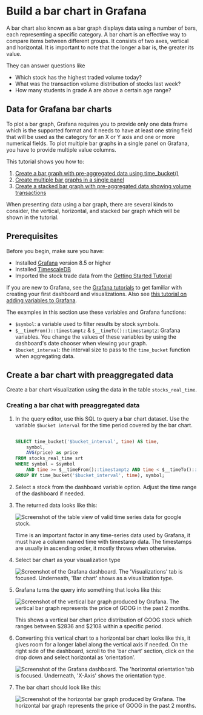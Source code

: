# Build a bar chart in Grafana

A bar chart also known as a bar graph displays data using a number of bars, each representing a specific category. A bar chart is an effective way to compare items between different groups. It consists of two axes, vertical and horizontal. It is important to note that the longer a bar is, the greater its value.

They can answer questions like

* Which stock has the highest traded volume today?
* What was the transaction volume distribution of stocks last week?
* How many students in grade A are above a certain age range?

## Data for Grafana bar charts
To plot a bar graph, Grafana requires you to provide only one data frame which is the supported format and it needs to have at least one string field that will be used as the category for an X or Y axis and one or more numerical fields. To plot multiple bar graphs in a single panel on Grafana, you have to provide multiple value columns.

This tutorial shows you how to:
1. [Create a bar graph with pre-aggregated data using time_bucket()](#create-a-bar-chart-with-preaggregated-data)
2. [Create multiple bar graphs in a single panel](#create-multiple-bar-chart)
3. [Create a stacked bar graph with pre-aggregated data showing volume transactions](#create-stacked-bar-chart) 

When presenting data using a bar graph, there are several kinds to consider, the vertical, horizontal, and stacked bar graph which will be shown in the tutorial. 

## Prerequisites

Before you begin, make sure you have:

* Installed [Grafana][install-grafana] version&nbsp;8.5 or higher
* Installed [TimescaleDB][install-timescale]
* Imported the stock trade data from the [Getting Started Tutorial][gsg-data]

If you are new to Grafana, see the [Grafana tutorials][grafana-tutorials]
to get familiar with creating your first dashboard and visualizations. Also
see [this tutorial on adding variables to Grafana][variables-tutorial].

The examples in this section use these variables and Grafana functions:
* `$symbol`: a variable used to filter results by stock symbols.
* `$__timeFrom()::timestamptz` & `$__timeTo()::timestamptz`:
  Grafana variables. You change the values of these variables by
  using the dashboard's date chooser when viewing your graph.
* `$bucket_interval`: the interval size to pass to the `time_bucket`
  function when aggregating data.

## Create a bar chart with preaggregated data 
Create a bar chart visualization using the data in the table `stocks_real_time`.

<procedure>

### Creating a bar chat with preaggregated data

  1. In the query editor, use this SQL to query a bar chart dataset. Use the variable `$bucket interval`
        for the time period covered by the bar chart.
        ```sql

        SELECT time_bucket('$bucket_interval', time) AS time,
            symbol,
            AVG(price) as price
        FROM stocks_real_time srt
        WHERE symbol = $symbol
            AND time >= $__timeFrom()::timestamptz AND time < $__timeTo()::timestamptz
        GROUP BY time_bucket('$bucket_interval', time), symbol;
        ```

  1. Select a stock from the dashboard variable option. 
       Adjust the time range of the dashboard if needed.

  1. The returned data looks like this:
        
        <img class="main-content__illustration" src="https://s3.amazonaws.com/assets.timescale.com/docs/images/tutorials/visualizations/barchart/Tabledataforgoogle.png" alt="Screenshot of the table view of valid time series data for google stock."/>
        
        Time is an important factor in any time-series data used by Grafana, it must have a column named time with timestamp data. The timestamps are usually in ascending order, it mostly throws when otherwise.
    
  1. Select bar chart as your visualization type
       
        <img class="main-content__illustration" src="https://s3.amazonaws.com/assets.timescale.com/docs/images/tutorials/visualizations/barchart/barchartvisualisation.png" alt="Screenshot of the Grafana dashboard. The 'Visualizations' tab is focused. Underneath, 'Bar chart' shows as a visualization type."/>
    
  1. Grafana turns the query into something that looks like this:
        
        <img class="main-content__illustration" src="https://s3.amazonaws.com/assets.timescale.com/docs/images/tutorials/visualizations/barchart/googlebarchart.png" alt="Screenshot of the vertical bar graph produced by Grafana. The vertical bar graph represents the price of GOOG in the past 2 months."/>
        
        This shows a vertical bar chart price distribution of GOOG stock which ranges between $2836 and $2108 within a specific period.
    
  1. Converting this vertical chart to a horizontal bar chart looks like this, it gives room for a
       longer label along the vertical axis if needed. On the right side of the dashboard, scroll to the ‘bar chart’ section, click on the drop down and select horizontal as ‘orientation’.
        
        <img class="main-content__illustration" src="https://s3.amazonaws.com/assets.timescale.com/docs/images/tutorials/visualizations/barchart/horizontalbarchart.png" alt="Screenshot of the Grafana dashboard. The 'horizontal orientation'tab is focused. Underneath, 'X-Axis' shows the orientation type."/>
    
  1. The bar chart should look like this:
        
        <img class="main-content__illustration" src="https://s3.amazonaws.com/assets.timescale.com/docs/images/tutorials/visualizations/barchart/googlebarchart.png" alt="Screenshot of the horizontal bar graph produced by Grafana. The horizontal bar graph represents the price of GOOG in the past 2 months."/>

</procedure>
        
[install-grafana]: https://grafana.com/get/
[install-timescale]: /install/:currentVersion:/
[gsg-data]: /getting-started/:currentVersion:/add-data/
[grafana-tutorials]: /timescaledb/:currentVersion:/tutorials/grafana/
[variables-tutorial]: https://youtu.be/Fq9xsvHPsSQ      
